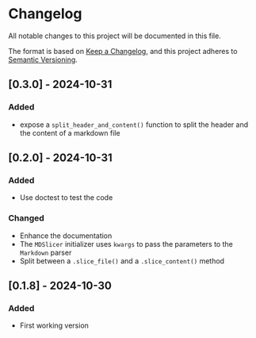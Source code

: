 # Changelog

All notable changes to this project will be documented in this file.

The format is based on [Keep a Changelog](https://keepachangelog.com/en/1.0.0/),
and this project adheres to [Semantic Versioning](https://semver.org/spec/v2.0.0.html).

## [0.3.0] - 2024-10-31

### Added

- expose a `split_header_and_content()` function to split the header and the content of a markdown file

## [0.2.0] - 2024-10-31

### Added

- Use doctest to test the code

### Changed

- Enhance the documentation
- The `MDSlicer` initializer uses `kwargs` to pass the parameters to the `Markdown` parser
- Split between a `.slice_file()` and a `.slice_content()` method


## [0.1.8] - 2024-10-30

### Added

- First working version
